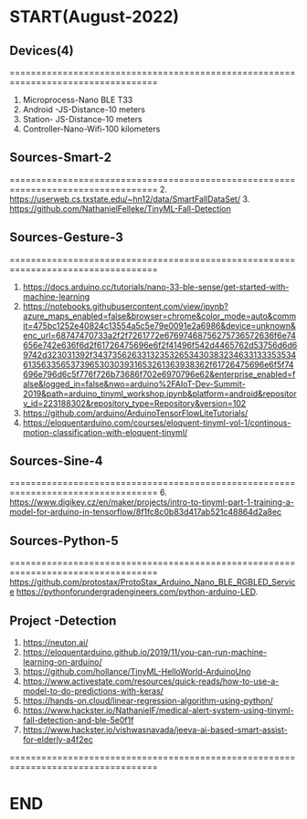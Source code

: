 # START(August-2022)

## Devices(4)
==================================================================================
1. Microprocess-Nano BLE T33
2. Android -JS-Distance-10 meters
3. Station- JS-Distance-10 meters
4. Controller-Nano-Wifi-100 kilometers

## Sources-Smart-2
==================================================================================
2. https://userweb.cs.txstate.edu/~hn12/data/SmartFallDataSet/
3. https://github.com/NathanielFelleke/TinyML-Fall-Detection

## Sources-Gesture-3
==================================================================================
1. https://docs.arduino.cc/tutorials/nano-33-ble-sense/get-started-with-machine-learning
2. https://notebooks.githubusercontent.com/view/ipynb?azure_maps_enabled=false&browser=chrome&color_mode=auto&commit=475bc1252e40824c13554a5c5e79e0091e2a6986&device=unknown&enc_url=68747470733a2f2f7261772e67697468756275736572636f6e74656e742e636f6d2f61726475696e6f2f41496f542d4465762d53756d6d69742d323031392f343735626331323532653430383234633133353534613563356537396530303931653261363938362f61726475696e6f5f74696e796d6c5f776f726b73686f702e6970796e62&enterprise_enabled=false&logged_in=false&nwo=arduino%2FAIoT-Dev-Summit-2019&path=arduino_tinyml_workshop.ipynb&platform=android&repository_id=223188302&repository_type=Repository&version=102
3. https://github.com/arduino/ArduinoTensorFlowLiteTutorials/
4. https://eloquentarduino.com/courses/eloquent-tinyml-vol-1/continous-motion-classification-with-eloquent-tinyml/

## Sources-Sine-4
==================================================================================
6. https://www.digikey.cz/en/maker/projects/intro-to-tinyml-part-1-training-a-model-for-arduino-in-tensorflow/8f1fc8c0b83d417ab521c48864d2a8ec

## Sources-Python-5
==================================================================================
https://github.com/protostax/ProtoStax_Arduino_Nano_BLE_RGBLED_Service
https://pythonforundergradengineers.com/python-arduino-LED.

## Project -Detection
1. https://neuton.ai/
2. https://eloquentarduino.github.io/2019/11/you-can-run-machine-learning-on-arduino/
3. https://github.com/hollance/TinyML-HelloWorld-ArduinoUno
4. https://www.activestate.com/resources/quick-reads/how-to-use-a-model-to-do-predictions-with-keras/
5. https://hands-on.cloud/linear-regression-algorithm-using-python/
6. https://www.hackster.io/NathanielF/medical-alert-system-using-tinyml-fall-detection-and-ble-5e0f1f
7. https://www.hackster.io/vishwasnavada/jeeva-ai-based-smart-assist-for-elderly-a4f2ec

==================================================================================

# END
